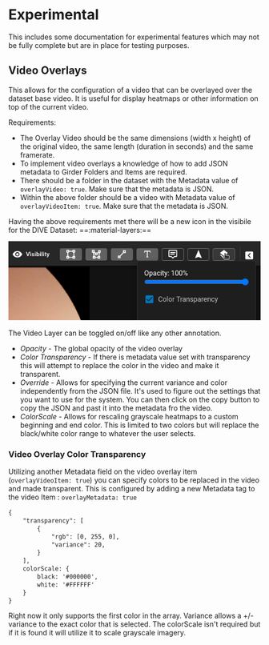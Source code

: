 # Experimental

This includes some documentation for experimental features which may not be fully complete but are in place for testing purposes.


## Video Overlays

This allows for the configuration of a video that can be overlayed over the dataset base video.  It is useful for display heatmaps or other information on top of the current video.

Requirements:

- The Overlay Video should be the same dimensions (width x height) of the original video, the same length (duration in seconds) and the same framerate.
- To implement video overlays a knowledge of how to add JSON metadata to Girder Folders and Items are required.
- There should be a folder in the dataset with the Metadata value of `overlayVideo: true`.  Make sure that the metadata is JSON.
- Within the above folder should be a video with Metadata value of `overlayVideoItem: true`. Make sure that the metadata is JSON.

Having the above requirements met there will be a new icon in the visibile for the DIVE Dataset: ==:material-layers:==

![Video Layer Options](images/Experimental/layer-icon.png)

The Video Layer can be toggled on/off like any other annotation.
- *Opacity* - The global opacity of the video overlay
- *Color Transparency* - If there is metadata value set with transparency this will attempt to replace the color in the video and make it transparent.
- *Override* - Allows for specifying the current variance and color independently from the JSON file.  It's used to figure out the settings that you want to use for the system.  You can then click on the copy button to copy the JSON and past it into the metadata fro the video.
- *ColorScale* - Allows for rescaling grayscale heatmaps to a custom beginning and end color.  This is limited to two colors but will replace the black/white color range to whatever the user selects.

### Video Overlay Color Transparency

Utilizing another Metadata field on the video overlay item (`overlayVideoItem: true`) you can specify colors to be replaced in the video and made transparent.
This is configured by adding a new Metadata tag to the video Item : `overlayMetadata: true`

```
{
    "transparency": [
        {
            "rgb": [0, 255, 0],
            "variance": 20,
        }
    ],
    colorScale: {
        black: '#000000',
        white: '#FFFFFF'
    }
}
```
Right now it only supports the first color in the array.
Variance allows a +/- variance to the exact color that is selected.
The colorScale isn't required but if it is found it will utilize it to scale grayscale imagery.